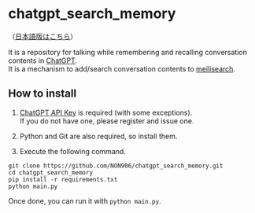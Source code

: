 # chatgpt_search_memory

（[日本語版はこちら](README_ja.md)）

It is a repository for talking while remembering and recalling conversation contents in [ChatGPT](https://openai.com/blog/chatgpt).  
It is a mechanism to add/search conversation contents to [meilisearch](https://github.com/meilisearch/meilisearch).

## How to install

1. [ChatGPT API Key](https://platform.openai.com/account/api-keys) is required (with some exceptions).  
If you do not have one, please register and issue one.

2. Python and Git are also required, so install them.

3. Execute the following command.
```
git clone https://github.com/NON906/chatgpt_search_memory.git
cd chatgpt_search_memory
pip install -r requirements.txt
python main.py
```

Once done, you can run it with ``python main.py``.